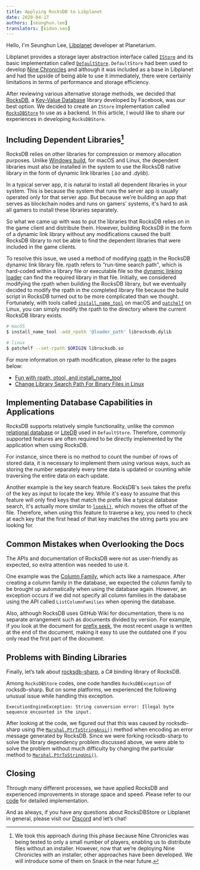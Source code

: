```yaml
---
title: Applying RocksDB to Libplanet
date: 2020-04-17
authors: [seunghun.lee]
translators: [kidon.seo]
---
```


Hello, I'm Seunghun Lee, [Libplanet] developer at Planetarium.

Libplanet provides a storage layer abstraction interface called [`IStore`] and its basic implementation called [`DefaultStore`]. `DefaultStore` had been used to develop [Nine Chronicles] and although it was included as a base in Libplanet and had the upside of being able to use it immediately, there were certainly limitations in terms of performance and storage efficiency.

After reviewing various alternative storage methods, we decided that [RocksDB], a [Key-Value Database] library developed by Facebook, was our best option. We decided to create an `IStore` implementation called [`RocksDBStore`] to use as a backend. In this article, I would like to share our experiences in developing `RocksDBStore`.


[Libplanet]: https://libplanet.io/
[`IStore`]: https://docs.libplanet.io/0.8.0/api/Libplanet.Store.IStore.html
[`DefaultStore`]: https://docs.libplanet.io/0.8.0/api/Libplanet.Store.DefaultStore.html
[RocksDB]: https://rocksdb.org/
[Nine Chronicles]: https://nine-chronicles.com/
[Key-Value Database]: https://en.wikipedia.org/wiki/Key-value_database
[`RocksDBStore`]: https://github.com/planetarium/libplanet/blob/master/Libplanet.RocksDBStore/RocksDBStore.cs

## Including Dependent Libraries[^1]

RocksDB relies on other libraries for compression or memory allocation purposes. Unlike [Windows build], for macOS and Linux, the dependent libraries must also be installed in the system to use the RocksDB native library in the form of dynamic link libraries (*.so* and .*dylib*).

In a typical server app, it is natural to install all dependent libraries in your system. This is because the system that runs the server app is usually operated only for that server app. But because we're building an app that serves as blockchain nodes and runs on gamers' systems, it's hard to ask all gamers to install these libraries separately.

So what we came up with was to put the libraries that RocksDB relies on in the game client and distribute them. However, building RocksDB in the form of a dynamic link library without any modifications caused the built RocksDB library to not be able to find the dependent libraries that were included in the game clients.

To resolve this issue, we used a method of modifying [rpath] in the RocksDB dynamic link library file. rpath refers to <q>run-time search path</q>, which is hard-coded within a library file or executable file so the [dynamic linking] [loader] can find the required library in that file. Initially, we considered modifying the rpath when building the RocksDB library, but we eventually decided to modify the rpath in the completed library file because the build script in RocksDB turned out to be more complicated than we thought. Fortunately, with tools called [`install_name_tool`] on macOS and [`patchelf`] on Linux, you can simply modify the rpath to the directory where the current RocksDB library exists.


~~~~ bash
# macOS
$ install_name_tool -add_rpath '@loader_path' librocksdb.dylib

# linux
$ patchelf --set-rpath $ORIGIN librocksdb.so
~~~~

For more information on rpath modification, please refer to the pages below:


- [Fun with rpath, otool, and install\_name\_tool](https://medium.com/@donblas/fun-with-rpath-otool-and-install-name-tool-e3e41ae86172)
- [Change Library Search Path For Binary Files in Linux](https://mindonmind.github.io/notes/linux/change_rpath.html)


[Windows Build]: https://github.com/facebook/rocksdb/wiki/Building-on-Windows
[rpath]: https://en.wikipedia.org/wiki/Rpath
[dynamic linking]: https://en.wikipedia.org/wiki/Dynamic_linker
[loader]: https://en.wikipedia.org/wiki/Loader_(computing)
[`install_name_tool`]: https://www.unix.com/man-page/osx/1/install_name_tool/
[`patchelf`]: https://github.com/NixOS/patchelf
[^1]: We took this approach during this phase because Nine Chronicles was being tested to only a small number of players, enabling us to distribute files without an installer. However, now that we’re deploying Nine Chronicles with an installer, other approaches have been developed. We will introduce some of them on Snack in the near future.

## Implementing Database Capabilities in Applications

RocksDB supports relatively simple functionality, unlike the common [relational database] or [LiteDB] used in `DefaultStore`. Therefore, commonly supported features are often required to be directly implemented by the application when using RocksDB.

For instance, since there is no method to count the number of rows of stored data, it is necessary to implement them using various ways, such as storing the number separately every time data is updated or counting while traversing the entire data on each update.

Another example is the key search feature. RocksDB's `Seek` takes the prefix of the key as input to locate the key. While it's easy to assume that this feature will only find keys that match the prefix like a typical database search, it's actually more similar to [`lseek()`][lseek(2)], which moves the offset of the file. Therefore, when using this feature to traverse a key, you need to check at each key that the first head of that key matches the string parts you are looking for.

[relational database]: https://en.wikipedia.org/wiki/Relational_database
[LiteDB]: https://www.litedb.org/
[lseek(2)]: http://man7.org/linux/man-pages/man2/lseek.2.html

## Common Mistakes when Overlooking the Docs

The APIs and documentation of RocksDB were not as user-friendly as expected, so extra attention was needed to use it.

One example was the [Column Family], which acts like a namespace. After creating a column family in the database, we expected the column family to be brought up automatically when using the database again. However, an exception occurs if we did not specify all column families in the database using the API called `ListColumnFamilies` when opening the database.

Also, although RocksDB uses GitHub Wiki for documentation, there is no separate arrangement such as documents divided by version. For example, if you look at the document for [prefix seek], the most recent usage is written at the end of the document, making it easy to use the outdated one if you only read the first part of the document.

[Column Family]: https://github.com/facebook/rocksdb/wiki/Column-Families
[prefix seek]: https://github.com/facebook/rocksdb/wiki/Prefix-Seek

## Problems with Binding Libraries

Finally, let’s talk about [rocksdb-sharp], a C# binding library of RocksDB.

Among `RocksDBStore` codes, one code handles `RocksDBException` of rocksdb-sharp. But on some platforms, we experienced the following unusual issue while handling this exception.

    ExecutionEngineException: String conversion error: Illegal byte sequence encounted in the input.

After looking at the code, we figured out that this was caused by rocksdb-sharp using the [`Marshal.PtrToStringAnsi()`] method when encoding an error message generated by RocksDB. Since we were forking rocksdb-sharp to solve the library dependency problem discussed above, we were able to solve the problem without much difficulty by changing the particular method to [`Marshal.PtrToStringUni()`].


[rocksdb-sharp]: https://github.com/warrenfalk/rocksdb-sharp
[`Marshal.PtrToStringAnsi()`]: https://docs.microsoft.com/en-us/dotnet/api/system.runtime.interopservices.marshal.ptrtostringansi?view=netframework-4.8
[`Marshal.PtrToStringUni()`]: https://docs.microsoft.com/en-us/dotnet/api/system.runtime.interopservices.marshal.ptrtostringuni?view=netframework-4.8

## Closing

Through many different processes, we have applied RocksDB and experienced improvements in storage space and speed. Please refer to our [code][`RocksDBStore`] for detailed implementation.

And as always, if you have any questions about RocksDBStore or Libplanet in general, please visit our [Discord] and let’s chat!


[Discord]: https://discord.gg/planetarium
